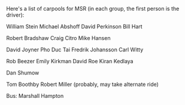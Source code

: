 Here's a list of carpools for MSR (in each group, the first person is the driver):

William Stein 
Michael Abshoff
David Perkinson
Bill Hart

Robert Bradshaw
Craig Citro
Mike Hansen

David Joyner
Pho Duc Tai
Fredrik Johansson
Carl Witty

Rob Beezer
Emily Kirkman
David Roe
Kiran Kedlaya

Dan Shumow

Tom Boothby
Robert Miller (probably, may take alternate ride)

Bus:
Marshall Hampton
